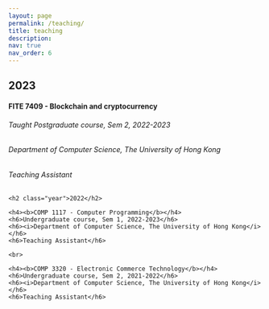 ```yaml
---
layout: page
permalink: /teaching/
title: teaching
description: 
nav: true
nav_order: 6
---
```


<div class="publications">
	<h2 class="year">2023</h2>
	<h4><b>FITE 7409 - Blockchain and cryptocurrency</b></h4>
	<h6>Taught Postgraduate course, Sem 2, 2022-2023</h6>
	<h6><i>Department of Computer Science, The University of Hong Kong</i></h6>
	<h6>Teaching Assistant</h6>

	<h2 class="year">2022</h2>

	<h4><b>COMP 1117 - Computer Programming</b></h4>
	<h6>Undergraduate course, Sem 1, 2022-2023</h6>
	<h6><i>Department of Computer Science, The University of Hong Kong</i></h6>
	<h6>Teaching Assistant</h6>

	<br>

	<h4><b>COMP 3320 - Electronic Commerce Technology</b></h4>
	<h6>Undergraduate course, Sem 2, 2021-2022</h6>
	<h6><i>Department of Computer Science, The University of Hong Kong</i></h6>
	<h6>Teaching Assistant</h6>
</div>